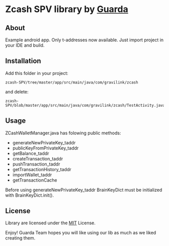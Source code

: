 # Zcash SPV library by [Guarda](https://guarda.co)

## About
Example android app. Only t-addresses now available.
Just import project in your IDE and build.


## Installation
Add this folder in your project:
```
zcash-SPV/tree/master/app/src/main/java/com/gravilink/zcash
```
and delete:
```
zcash-SPV/blob/master/app/src/main/java/com/gravilink/zcash/TestActivity.java
```
## Usage
ZCashWalletManager.java has folowing public methods:
- generateNewPrivateKey_taddr
- publicKeyFromPrivateKey_taddr
- getBalance_taddr
- createTransaction_taddr
- pushTransaction_taddr
- getTransactionHistory_taddr
- importWallet_taddr
- getTransactionCache

Before using generateNewPrivateKey_taddr BrainKeyDict must be initialized with BrainKeyDict.init().

## License

Library are licensed under the [MIT](/LICENSE.md) License.


Enjoy! Guarda Team hopes you will like using our lib as much as we liked creating them.
